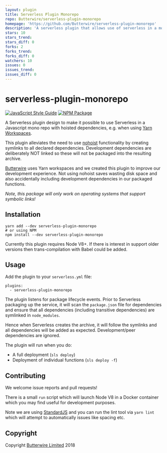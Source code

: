 ```yaml
---
layout: plugin
title: Serverless Plugin Monorepo
repo: Butterwire/serverless-plugin-monorepo
homepage: 'https://github.com/Butterwire/serverless-plugin-monorepo'
description: 'A serverless plugin that allows use of serverless in a mono repo. Avoids needing to use nohoist by automatic symlinking of all dependencies.'
stars: 10
stars_trend: 
stars_diff: 0
forks: 2
forks_trend: 
forks_diff: 0
watchers: 10
issues: 0
issues_trend: 
issues_diff: 0
---
```



# serverless-plugin-monorepo

[![JavaScript Style Guide](https://img.shields.io/badge/code_style-standard-brightgreen.svg)](https://standardjs.com)
[![NPM Package](https://img.shields.io/npm/v/serverless-plugin-monorepo.svg)](https://www.npmjs.com/package/serverless-plugin-monorepo)

A Serverless plugin design to make it possible to use Serverless in a
Javascript mono repo with hoisted dependencies, e.g. when using [Yarn Workspaces](https://yarnpkg.com/lang/en/docs/workspaces/).

This plugin alleviates the need to use [nohoist](https://yarnpkg.com/blog/2018/02/15/nohoist/) functionality by creating
symlinks to all declared dependencies. Development dependencies are deliberately NOT linked so these
will not be packaged into the resulting archive.

[Butterwire](https://www.butterwire.com) uses Yarn workspaces and we created this plugin to improve our development
experience. Not using nohoist saves wasting disk space and also accidentally including
development dependencies in our packaged functions.

*Note, this package will only work on operating systems that support symbolic links!*


## Installation

```
yarn add --dev serverless-plugin-monorepo
# or using NPM
npm install --dev serverless-plugin-monorepo
```

Currently this plugin requires Node V8+. If there is interest in support older
versions then trans-compilation with Babel could be added.


## Usage

Add the plugin to your `serverless.yml` file:

```
plugins:
  - serverless-plugin-monorepo
```

The plugin listens for package lifecycle events. Prior to Serverless packaging
up the service, it will scan the `package.json` file for dependencies and
ensure that all dependencies (including transitive dependencies) are symlinked in `node_modules`.

Hence when Serverless creates the archive, it will follow the symlinks and all
dependencies will be added as expected. Development/peer dependencies are ignored.

The plugin will run when you do:
- A full deployment (`sls deploy`)
- Deployment of individual functions (`sls deploy -f`)

## Contributing

We welcome issue reports and pull requests!

There is a small `run` script which will launch Node V8 in a Docker container which
you may find useful for development purposes.

Note we are using [StandardJS](https://standardjs.com/) and you can run
the lint tool via `yarn lint` which will attempt to automatically issues like spacing etc.

## Copyright

Copyright [Butterwire Limited](https://www.butterwire.com) 2018
